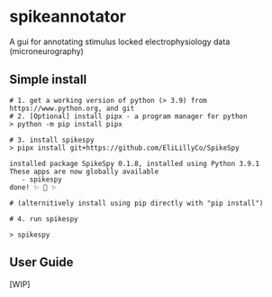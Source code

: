 # spikeannotator

A gui for annotating stimulus locked electrophysiology data (microneurography)


## Simple install
 ```{bash}
# 1. get a working version of python (> 3.9) from https://www.python.org, and git
# 2. [Optional] install pipx - a program manager for python
> python -m pip install pipx
 
# 3. install spikespy
> pipx install git+https://github.com/EliLillyCo/SpikeSpy

installed package SpikeSpy 0.1.8, installed using Python 3.9.1
These apps are now globally available
    - spikespy
done! ✨ 🌟 ✨

# (alternitively install using pip directly with "pip install")

# 4. run spikespy

> spikespy
```

## User Guide

[WIP]

